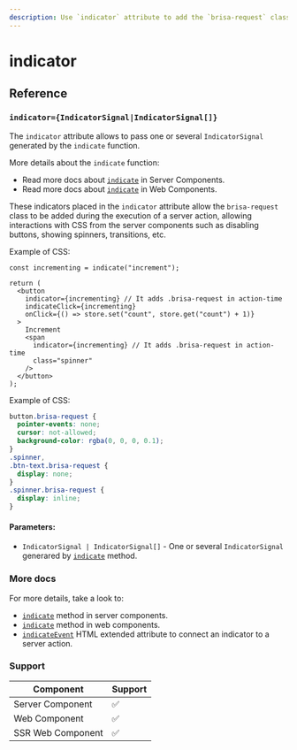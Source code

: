 ```yaml
---
description: Use `indicator` attribute to add the `brisa-request` class to the element only during the action time
---
```


# indicator

## Reference

### `indicator={IndicatorSignal|IndicatorSignal[]}`

The `indicator` attribute allows to pass one or several `IndicatorSignal` generated by the `indicate` function.

More details about the `indicate` function:

- Read more docs about [`indicate`](/building-your-application/data-fetching/request-context#indicate) in Server Components.
- Read more docs about [`indicate`](/building-your-application/data-fetching/web-context#indicate) in Web Components.

These indicators placed in the `indicator` attribute allow the `brisa-request` class to be added during the execution of a server action, allowing interactions with CSS from the server components such as disabling buttons, showing spinners, transitions, etc.

Example of CSS:

```tsx
const incrementing = indicate("increment");

return (
  <button
    indicator={incrementing} // It adds .brisa-request in action-time
    indicateClick={incrementing}
    onClick={() => store.set("count", store.get("count") + 1)}
  >
    Increment
    <span
      indicator={incrementing} // It adds .brisa-request in action-time
      class="spinner"
    />
  </button>
);
```

Example of CSS:

```css
button.brisa-request {
  pointer-events: none;
  cursor: not-allowed;
  background-color: rgba(0, 0, 0, 0.1);
}
.spinner,
.btn-text.brisa-request {
  display: none;
}
.spinner.brisa-request {
  display: inline;
}
```

#### Parameters:

- `IndicatorSignal | IndicatorSignal[]` - One or several `IndicatorSignal` generared by [`indicate`](/building-your-application/data-fetching/request-context#indicate) method.

### More docs

For more details, take a look to:

- [`indicate`](/building-your-application/data-fetching/request-context#indicate) method in server components.
- [`indicate`](/building-your-application/data-fetching/web-context#indicate) method in web components.
- [`indicateEvent`](/api-reference/extended-html-attributes/indicator) HTML extended attribute to connect an indicator to a server action.

### Support

| Component         | Support |
| ----------------- | ------- |
| Server Component  | ✅      |
| Web Component     | ✅      |
| SSR Web Component | ✅      |
